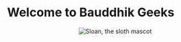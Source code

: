 # Welcome to Bauddhik Geeks

<p align="center">
  <img alt="Sloan, the sloth mascot"  src="https://community.atlassian.com/t5/image/serverpage/image-id/123091i379320E7502890FA?v=v2">
   <br>
</p>

